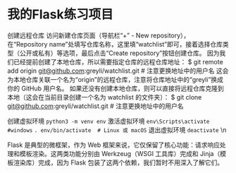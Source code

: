 # 我的Flask练习项目
创建远程仓库
访问新建仓库页面（导航栏“+” - New repository），在“Repository name”处填写仓库名称，这里填“watchlist”即可，接着选择仓库类型（公开或私有）等选项，最后点击“Create repository”按钮创建仓库。
因为我们已经提前创建了本地仓库，所以需要指定仓库的远程仓库地址：
$ git remote add origin git@github.com:greyli/watchlist.git  # 注意更换地址中的用户名
这会为本地仓库关联一个名为“origin”的远程仓库，注意将仓库地址中的“greyli”换成你的 GitHub 用户名。
如果还没有创建本地仓库，则可以直接将远程仓库克隆到本地（这会在当前目录创建一个名为 watchlist 的文件夹）：
$ git clone git@github.com:greyli/watchlist.git  # 注意更换地址中的用户名

创建虚拟环境
`python3 -m venv env`
激活虚拟环境
`env\Scripts\activate #windows` 
`. env/bin/activate  # Linux 或 macOS` 
退出虚拟环境
`deactivate` \n


Flask 是典型的微框架，作为 Web 框架来说，它仅保留了核心功能：请求响应处理和模板渲染。这两类功能分别由 Werkzeug（WSGI 工具库）完成和 Jinja（模板渲染库）完成，因为 Flask 包装了这两个依赖，我们暂时不用深入了解它们。